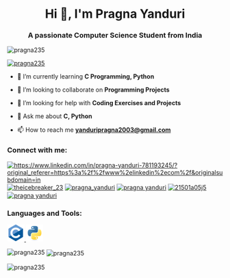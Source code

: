 <h1 align="center">Hi 👋, I'm Pragna Yanduri</h1>
<h3 align="center">A passionate Computer Science Student from India</h3>

<p align="left"> <img src="https://komarev.com/ghpvc/?username=pragna235&label=Profile%20views&color=0e75b6&style=flat" alt="pragna235" /> </p>

<p align="left"> <a href="https://github.com/ryo-ma/github-profile-trophy"><img src="https://github-profile-trophy.vercel.app/?username=pragna235" alt="pragna235" /></a> </p>

- 🌱 I’m currently learning **C Programming, Python**

- 👯 I’m looking to collaborate on **Programming Projects**

- 🤝 I’m looking for help with **Coding Exercises and Projects**

- 💬 Ask me about **C, Python**

- 📫 How to reach me **yanduripragna2003@gmail.com**

<h3 align="left">Connect with me:</h3>
<p align="left">
<a href="https://linkedin.com/in/https://www.linkedin.com/in/pragna-yanduri-781193245/?original_referer=https%3a%2f%2fwww%2elinkedin%2ecom%2f&originalsubdomain=in" target="blank"><img align="center" src="https://raw.githubusercontent.com/rahuldkjain/github-profile-readme-generator/master/src/images/icons/Social/linked-in-alt.svg" alt="https://www.linkedin.com/in/pragna-yanduri-781193245/?original_referer=https%3a%2f%2fwww%2elinkedin%2ecom%2f&originalsubdomain=in" height="30" width="40" /></a>
<a href="https://instagram.com/theicebreaker_23" target="blank"><img align="center" src="https://raw.githubusercontent.com/rahuldkjain/github-profile-readme-generator/master/src/images/icons/Social/instagram.svg" alt="theicebreaker_23" height="30" width="40" /></a>
<a href="https://www.codechef.com/users/pragna_yanduri" target="blank"><img align="center" src="https://cdn.jsdelivr.net/npm/simple-icons@3.1.0/icons/codechef.svg" alt="pragna_yanduri" height="30" width="40" /></a>
<a href="https://www.hackerrank.com/pragna yanduri" target="blank"><img align="center" src="https://raw.githubusercontent.com/rahuldkjain/github-profile-readme-generator/master/src/images/icons/Social/hackerrank.svg" alt="pragna yanduri" height="30" width="40" /></a>
<a href="https://www.leetcode.com/21501a05j5" target="blank"><img align="center" src="https://raw.githubusercontent.com/rahuldkjain/github-profile-readme-generator/master/src/images/icons/Social/leet-code.svg" alt="21501a05j5" height="30" width="40" /></a>
<a href="https://www.hackerearth.com/pragna yanduri" target="blank"><img align="center" src="https://raw.githubusercontent.com/rahuldkjain/github-profile-readme-generator/master/src/images/icons/Social/hackerearth.svg" alt="pragna yanduri" height="30" width="40" /></a>
</p>

<h3 align="left">Languages and Tools:</h3>
<p align="left"> <a href="https://www.cprogramming.com/" target="_blank" rel="noreferrer"> <img src="https://raw.githubusercontent.com/devicons/devicon/master/icons/c/c-original.svg" alt="c" width="40" height="40"/> </a> <a href="https://www.python.org" target="_blank" rel="noreferrer"> <img src="https://raw.githubusercontent.com/devicons/devicon/master/icons/python/python-original.svg" alt="python" width="40" height="40"/> </a> </p>

<p><img align="left" src="https://github-readme-stats.vercel.app/api/top-langs?username=pragna235&show_icons=true&locale=en&layout=compact" alt="pragna235" /></p>

<p>&nbsp;<img align="center" src="https://github-readme-stats.vercel.app/api?username=pragna235&show_icons=true&locale=en" alt="pragna235" /></p>

<p><img align="center" src="https://github-readme-streak-stats.herokuapp.com/?user=pragna235&" alt="pragna235" /></p>

